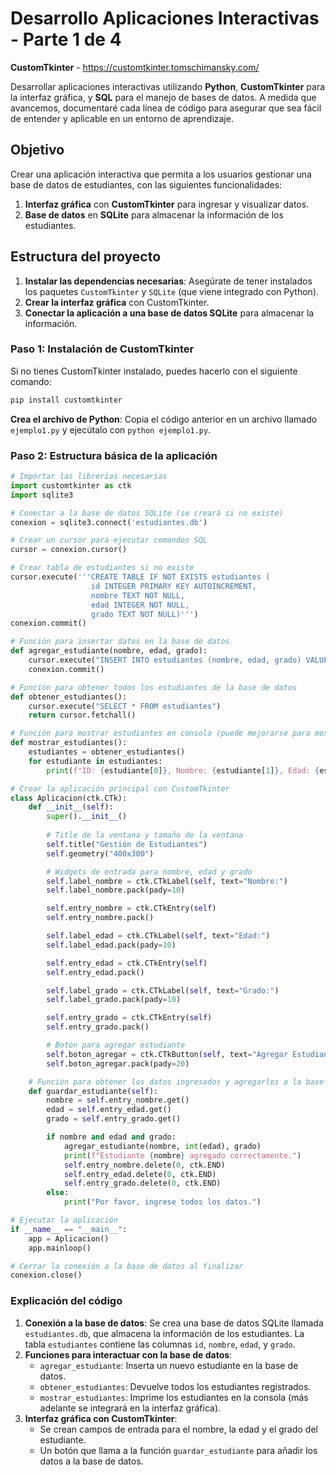# Desarrollo Aplicaciones Interactivas - Parte 1 de 4

**CustomTkinter** - https://customtkinter.tomschimansky.com/

Desarrollar aplicaciones interactivas utilizando **Python**, **CustomTkinter** para la interfaz gráfica, y **SQL** para el manejo de bases de datos. A medida que avancemos, documentaré cada línea de código para asegurar que sea fácil de entender y aplicable en un entorno de aprendizaje.

## Objetivo

Crear una aplicación interactiva que permita a los usuarios gestionar una base de datos de estudiantes, con las siguientes funcionalidades:

1. **Interfaz gráfica** con **CustomTkinter** para ingresar y visualizar datos.
2. **Base de datos** en **SQLite** para almacenar la información de los estudiantes.

## Estructura del proyecto

1. **Instalar las dependencias necesarias**: Asegúrate de tener instalados los paquetes `CustomTkinter` y `SQLite` (que viene integrado con Python).
2. **Crear la interfaz gráfica** con CustomTkinter.
3. **Conectar la aplicación a una base de datos SQLite** para almacenar la información.

### Paso 1: Instalación de CustomTkinter

Si no tienes CustomTkinter instalado, puedes hacerlo con el siguiente comando:

```bash
pip install customtkinter
```

**Crea el archivo de Python**: Copia el código anterior en un archivo llamado `ejemplo1.py` y ejecútalo con `python ejemplo1.py`.

### Paso 2: Estructura básica de la aplicación

```python
# Importar las librerías necesarias
import customtkinter as ctk
import sqlite3

# Conectar a la base de datos SQLite (se creará si no existe)
conexion = sqlite3.connect('estudiantes.db')

# Crear un cursor para ejecutar comandos SQL
cursor = conexion.cursor()

# Crear tabla de estudiantes si no existe
cursor.execute('''CREATE TABLE IF NOT EXISTS estudiantes (
                  id INTEGER PRIMARY KEY AUTOINCREMENT,
                  nombre TEXT NOT NULL,
                  edad INTEGER NOT NULL,
                  grado TEXT NOT NULL)''')
conexion.commit()

# Función para insertar datos en la base de datos
def agregar_estudiante(nombre, edad, grado):
    cursor.execute("INSERT INTO estudiantes (nombre, edad, grado) VALUES (?, ?, ?)", (nombre, edad, grado))
    conexion.commit()

# Función para obtener todos los estudiantes de la base de datos
def obtener_estudiantes():
    cursor.execute("SELECT * FROM estudiantes")
    return cursor.fetchall()

# Función para mostrar estudiantes en consola (puede mejorarse para mostrar en la interfaz)
def mostrar_estudiantes():
    estudiantes = obtener_estudiantes()
    for estudiante in estudiantes:
        print(f"ID: {estudiante[0]}, Nombre: {estudiante[1]}, Edad: {estudiante[2]}, Grado: {estudiante[3]}")

# Crear la aplicación principal con CustomTkinter
class Aplicacion(ctk.CTk):
    def __init__(self):
        super().__init__()
        
        # Title de la ventana y tamaño de la ventana
        self.title("Gestión de Estudiantes") 
        self.geometry("400x300")

        # Widgets de entrada para nombre, edad y grado
        self.label_nombre = ctk.CTkLabel(self, text="Nombre:")
        self.label_nombre.pack(pady=10)

        self.entry_nombre = ctk.CTkEntry(self)
        self.entry_nombre.pack()

        self.label_edad = ctk.CTkLabel(self, text="Edad:")
        self.label_edad.pack(pady=10)

        self.entry_edad = ctk.CTkEntry(self)
        self.entry_edad.pack()

        self.label_grado = ctk.CTkLabel(self, text="Grado:")
        self.label_grado.pack(pady=10)

        self.entry_grado = ctk.CTkEntry(self)
        self.entry_grado.pack()

        # Botón para agregar estudiante
        self.boton_agregar = ctk.CTkButton(self, text="Agregar Estudiante", command=self.guardar_estudiante)
        self.boton_agregar.pack(pady=20)

    # Función para obtener los datos ingresados y agregarlos a la base de datos
    def guardar_estudiante(self):
        nombre = self.entry_nombre.get()
        edad = self.entry_edad.get()
        grado = self.entry_grado.get()

        if nombre and edad and grado:
            agregar_estudiante(nombre, int(edad), grado)
            print(f"Estudiante {nombre} agregado correctamente.")
            self.entry_nombre.delete(0, ctk.END)
            self.entry_edad.delete(0, ctk.END)
            self.entry_grado.delete(0, ctk.END)
        else:
            print("Por favor, ingrese todos los datos.")

# Ejecutar la aplicación
if __name__ == "__main__":
    app = Aplicacion()
    app.mainloop()

# Cerrar la conexión a la base de datos al finalizar
conexion.close()
```

### Explicación del código

1. **Conexión a la base de datos**: Se crea una base de datos SQLite llamada `estudiantes.db`, que almacena la información de los estudiantes. La tabla `estudiantes` contiene las columnas `id`, `nombre`, `edad`, y `grado`.
2. **Funciones para interactuar con la base de datos**:
   - `agregar_estudiante`: Inserta un nuevo estudiante en la base de datos.
   - `obtener_estudiantes`: Devuelve todos los estudiantes registrados.
   - `mostrar_estudiantes`: Imprime los estudiantes en la consola (más adelante se integrará en la interfaz gráfica).
3. **Interfaz gráfica con CustomTkinter**:
   - Se crean campos de entrada para el nombre, la edad y el grado del estudiante.
   - Un botón que llama a la función `guardar_estudiante` para añadir los datos a la base de datos.